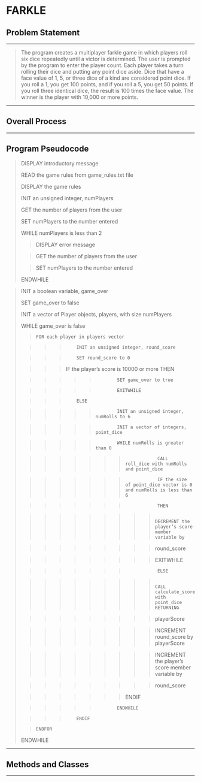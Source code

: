# **FARKLE**

## **Problem Statement**

---

> The program creates a multiplayer farkle game in which players roll six dice repeatedly until a victor is determined. The user is prompted by the program to enter the player count. Each player takes a turn rolling their dice and putting any point dice aside. Dice that have a face value of 1, 5, or three dice of a kind are considered point dice. If you roll a 1, you get 100 points, and if you roll a 5, you get 50 points. If you roll three identical dice, the result is 100 times the face value. The winner is the player with 10,000 or more points.

---

## **Overall Process**

---

## **Program Pseudocode**

> DISPLAY introductory message
>
> READ the game rules from game_rules.txt file
>
> DISPLAY the game rules
>
> INIT an unsigned integer, numPlayers
>
> GET the number of players from the user
>
> SET numPlayers to the number entered
>
> WHILE numPlayers is less than 2
>
> > DISPLAY error message
>
> > GET the number of players from the user
>
> > SET numPlayers to the number entered
>
> ENDWHILE

> INIT a boolean variable, game_over
>
> SET game_over to false
>
> INIT a vector of Player objects, players, with size numPlayers
>
> WHILE game_over is false
>
> >     FOR each player in players vector
>
> > > >     	INIT an unsigned integer, round_score
>
> > > >     	SET round_score to 0
>
> > > > IF the player’s score is 10000 or more THEN
>
> > > > > >     		SET game_over to true
>
> > > > > >     		EXITWHILE
>
> > > >     	ELSE
>
> > > > > >     		INIT an unsigned integer, numRolls to 6
>
> > > > > >     		INIT a vector of integers, point_dice
>
> > > > > >     		WHILE numRolls is greater than 0
>
> > > > > > > >     			CALL roll_dice with numRolls and point_dice
>
> > > > > > > >     			IF the size of point_dice vector is 0 and numRolls is less than 6
>
> > > > > > > >     			THEN
>
> > > > > > > > > >     				DECREMENT the player’s score member variable by
>
> > > > > > > > > > round_score
>
> > > > > > > > > > EXITWHILE
>
> > > > > > > >     			ELSE
>
> > > > > > > > > >     			CALL calculate_score with point_dice RETURNING
>
> > > > > > > > > > playerScore
>
> > > > > > > > > > INCREMENT round_score by playerScore
>
> > > > > > > > > > INCREMENT the player’s score member variable by
>
> > > > > > > > > > round_score
>
> > > > > > > > ENDIF
>
> > > > > >     		ENDWHILE
>
> > > >     	ENDIF
>
> >     ENDFOR
>
> ENDWHILE

---

## **Methods and Classes**

---
